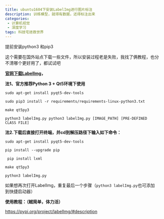 ```yaml
---
title: ubuntu1604下安装LabelImg进行图片标注
description: 训练模型，就得有数据，还得标注出来
categories:
 - 计算机视觉
 - 深度学习
tags: 科技宅拯救世界
---
```


提前安装python3 和pip3

这个需要在国外站点下载一些文件，所以安装过程老是失败，我找了俩教程，也分不清哪个更好用了，都试试吧



**[官网下载LabelImg](https://github.com/tzutalin/labelImg)，**

**法1、官方推荐Python 3 + Qt5环境下使用**

`sudo apt-get install pyqt5-dev-tools `

`sudo pip3 install -r requirements/requirements-linux-python3.txt `

`make qt5py3 `

`python3 labelImg.py python3 labelImg.py [IMAGE_PATH] [PRE-DEFINED CLASS FILE]`



**法2.下载后直接打开终端，并cd到解压路径下输入如下命令：**

`sudo apt-get install pyqt5-dev-tools`

`pip install --upgrade pip`

` pip install lxml`

`make qt5py3`

`python3 labelImg.py`

如果想再次打开LabelImg，重复最后一个步骤（`python3 labelImg.py`也可添加到快捷启动器）

**使用教程：（贼简单，体力活）**

https://pypi.org/project/labelImg/#description























